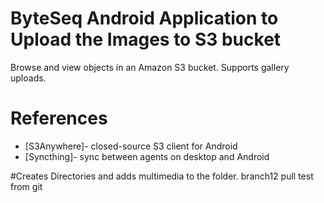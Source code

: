 # ByteSeq Android Application to Upload the Images to S3 bucket

Browse and view objects in an Amazon S3 bucket.  Supports gallery uploads.

# References

* [S3Anywhere]- closed-source S3 client for Android
* [Syncthing]- sync between agents on desktop and Android

#Creates Directories and adds multimedia to the folder.
branch12
pull test
from git

